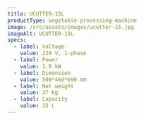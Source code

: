 ```yaml
---
title: UCUTTER-15L
productType: vegetable-processing-machine
image: /src/assets/images/ucutter-15.jpg
imageAlt: UCUTTER-15L
specs:
  - label: Voltage
    value: 220 V, 1-phase
  - label: Power
    value: 1.8 kW
  - label: Dimension
    value: 500*460*690 mm
  - label: Net weight
    value: 37 Kg
  - label: Capacity
    value: 15 L
---
```


